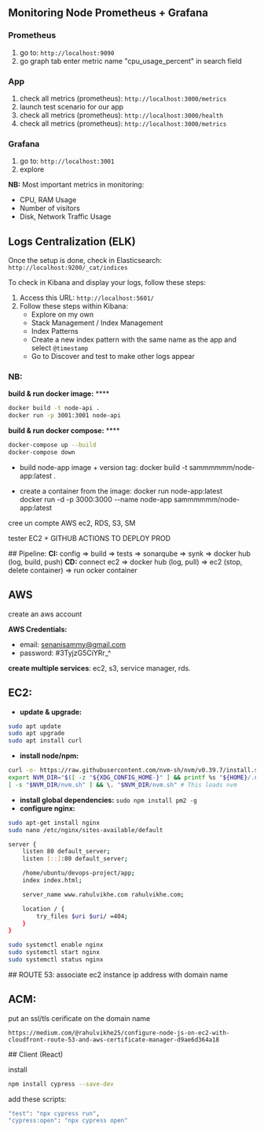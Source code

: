 ## Monitoring Node Prometheus + Grafana

### Prometheus

1. go to: `http://localhost:9090`
2. go graph tab enter metric name "cpu_usage_percent" in search field

### App

1. check all metrics (prometheus): `http://localhost:3000/metrics`
2. launch test scenario for our app
3. check all metrics (prometheus): `http://localhost:3000/health`
4. check all metrics (prometheus): `http://localhost:3000/metrics`

### Grafana

1. go to: `http://localhost:3001`
2. explore

**NB:**
Most important metrics in monitoring:

- CPU, RAM Usage
- Number of visitors
- Disk, Network Traffic Usage

## Logs Centralization (ELK)

Once the setup is done, check in Elasticsearch: `http://localhost:9200/_cat/indices`

To check in Kibana and display your logs, follow these steps:

1. Access this URL: `http://localhost:5601/`
2. Follow these steps within Kibana:
   - Explore on my own
   - Stack Management / Index Management
   - Index Patterns
   - Create a new index pattern with the same name as the app and select `@timestamp`
   - Go to Discover and test to make other logs appear

### NB:

**build & run docker image:** \*\*\*\*

```bash
docker build -t node-api .
docker run -p 3001:3001 node-api
```

**build & run docker compose:** \*\*\*\*

```bash
docker-compose up --build
docker-compose down
```



* build node-app image + version tag:
docker build -t sammmmmm/node-app:latest .

* create a container from the image: 
docker run node-app:latest  
docker run -d -p 3000:3000 --name node-app sammmmmm/node-app:latest 



cree un compte AWS
 ec2, RDS, S3, SM

tester EC2 + GITHUB ACTIONS TO DEPLOY PROD


## Pipeline:
**CI:** config => build => tests => sonarqube => synk => docker hub (log, build, push)
**CD:** connect ec2 => docker hub (log, pull) => ec2 (stop, delete container) => run ocker container

## AWS
create an aws account

**AWS Credentials:**
- email: senanisammy@gmail.com 
- password: #3TyjzG5CiYRr_^

**create multiple services**: ec2, s3, service manager, rds.

## EC2:
- **update & upgrade:**
```bash
sudo apt update
sudo apt upgrade
sudo apt install curl
```

- **install node/npm:**
```bash
curl -o- https://raw.githubusercontent.com/nvm-sh/nvm/v0.39.7/install.sh | bash
export NVM_DIR="$([ -z "${XDG_CONFIG_HOME-}" ] && printf %s "${HOME}/.nvm" || printf %s "${XDG_CONFIG_HOME}/nvm")"
[ -s "$NVM_DIR/nvm.sh" ] && \. "$NVM_DIR/nvm.sh" # This loads nvm
```
- **install global dependencies:** `sudo npm install pm2 -g`
- **configure nginx:**
  
```bash
sudo apt-get install nginx
sudo nano /etc/nginx/sites-available/default
```

```bash
server {
    listen 80 default_server;
    listen [::]:80 default_server;

    /home/ubuntu/devops-project/app;   
    index index.html;

    server_name www.rahulvikhe.com rahulvikhe.com;

    location / {
        try_files $uri $uri/ =404;
    }
}
```

```bash
sudo systemctl enable nginx
sudo systemctl start nginx
sudo systemctl status nginx
```


## ROUTE 53:
associate ec2 instance ip address with domain name

## ACM:
put an ssl/tls cerificate on the domain name

`https://medium.com/@rahulvikhe25/configure-node-js-on-ec2-with-cloudfront-route-53-and-aws-certificate-manager-d9ae6d364a18`


## Client (React)

install 

```bash
npm install cypress --save-dev
```

add these scripts:

```bash
"test": "npx cypress run",
"cypress:open": "npx cypress open"
```
